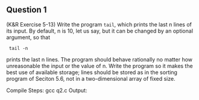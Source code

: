 ## Question 1
(K&R Exercise 5-13) Write the program <code>tail</code>, which prints the last n lines of its input. By default, n is 10, let us say, but it can be changed by an optional argument, so that

<code>    tail -n</code>

prints the last n lines. The program should behave rationally no matter how unreasonable the input or the value of n. Write the program so it makes the best use of available storage; lines should be stored as in the sorting program of Seciton 5.6, not in a two-dimensional array of fixed size.

Compile Steps: 
gcc q2.c
Output:
